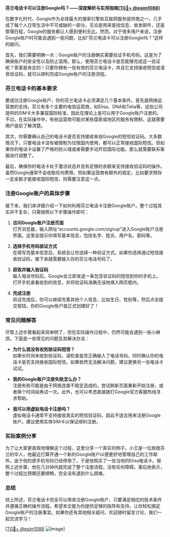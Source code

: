 **芬兰电话卡可以注册Google吗？——深度解析与实用指南[[TG💪+ @esim1088](https://t.me/s/esim1088)]**

在数字化时代，Google作为全球最大的搜索引擎和互联网服务提供商之一，几乎成了每个人日常生活中不可或缺的一部分。无论是用来查找信息、收发邮件，还是管理日程，Google的服务都让人感到便利无比。然而，对于很多用户来说，注册Google账户时可能会遇到一些问题，比如“芬兰电话卡可以注册Google吗？”这样的疑问。

首先，我们需要明确一点：Google账户的注册确实需要验证手机号码，这是为了确保账户的安全性以及防止滥用。那么，使用芬兰电话卡是否能够完成这一验证呢？答案是肯定的！只要你拥有一张有效的芬兰电话卡，并且它支持接收短信或语音验证码，就可以顺利完成Google账户的注册流程。

### 芬兰电话卡的基本要求

要成功注册Google账户，你的芬兰电话卡必须满足几个基本条件。首先是网络运营商的支持。芬兰有多个主要的电信运营商，如Elisa、DNA和Telia等，这些公司提供的SIM卡大多兼容国际标准，因此在理论上是可以用于Google账户注册的。不过，在实际操作中，有些运营商可能对某些国家或地区的服务有限制，这就需要用户提前了解清楚。

其次，你需要确认自己的电话卡是否支持接收来自Google的短信验证码。大多数情况下，只要电话卡没有被限制为仅限国内使用，都可以正常接收国际短信。但如果你的电话卡设置了严格的防火墙或者需要手动开启国际功能，那么就需要联系客服进行调整了。

最后，确保你的电话卡处于激活状态并且有足够的余额来支持接收验证码的操作。虽然Google通常不会收取任何费用，但如果运营商有额外的规定，比如要求预存一定金额才能接收国际短信，则需要注意这一点。

### 注册Google账户的具体步骤

接下来，我们来详细介绍一下如何利用芬兰电话卡注册Google账户。整个过程其实并不复杂，只需按照以下步骤操作即可：

1. **访问Google账户注册页面**  
   打开浏览器，输入网址“accounts.google.com/signup”进入Google账户注册界面。这里会提示你填写基本信息，包括名字、姓氏、用户名、密码等。

2. **选择手机号码验证方式**  
   在填写完基本信息后，系统会让你选择一种验证方式。如果你选择通过短信接收验证码，接下来就需要输入你的芬兰电话号码了。

3. **获取并输入验证码**  
   输入电话号码后，Google会立即发送一条包含验证码的短信到你的手机上。打开手机查看收到的信息，并将验证码准确无误地填入网页框内。

4. **完成注册**  
   验证完成后，你可以继续完善其他个人信息，比如生日、性别等，然后点击提交按钮，你的Google账户就正式创建好了！

### 常见问题解答

尽管上述步骤看起来简单明了，但在实际操作过程中，仍然可能会遇到一些小麻烦。下面是一些常见的问题及其解决办法：

- **为什么我没有收到验证码短信？**  
  如果长时间未收到验证码，请检查是否正确输入了电话号码，同时确认你的电话卡是否支持接收国际短信。如果依然无法解决问题，建议更换另一张电话卡试试。

- **我的Google账户注册失败怎么办？**  
  注册失败可能是由于网络连接不稳定造成的。尝试刷新页面重新开始注册，或者换个时间段再试一次。此外，也可以考虑直接拨打Google官方客服热线寻求帮助。

- **我可以用虚拟电话卡注册吗？**  
  虚拟电话卡通常不支持接收真实的短信验证码，因此不适合用来注册Google账户。建议使用实体SIM卡以保证顺利注册。

### 实际案例分享

为了让大家更直观地理解这个过程，这里分享一个真实的例子。小王是一位旅居芬兰的华人，他最近打算开通一个新的Google账户以便更好地管理自己的工作邮件。由于他的原手机号码已经停用了，于是他购买了一张当地的Elisa电话卡。按照上述步骤，他在几分钟内就完成了整个注册流程，没有任何障碍。事后他表示，整个过程比预期还要顺畅，完全没有遇到什么困难。

### 总结

综上所述，芬兰电话卡完全可以用来注册Google账户，只要满足相应的技术条件并遵循正确的操作流程。希望本文能为你提供足够的指导和支持，让你轻松搞定Google账户的注册事宜。如果你还有其他相关疑问，欢迎随时留言讨论，我们一起交流学习！

[[TG💪+ @esim1088](https://t.me/s/esim1088) ![Image](https://i.postimg.cc/4NQfJmqS/Snipaste-2025-05-13-00-14-12.png)]